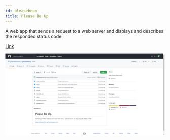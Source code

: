 ```yaml
---
id: pleasebeup
title: Please Be Up
---
```


A web app that sends a request to a web server and displays and describes the responded status code

[Link](https://please-be-up.herokuapp.com/)


![Add alternate text for image](./assets/project.png)
